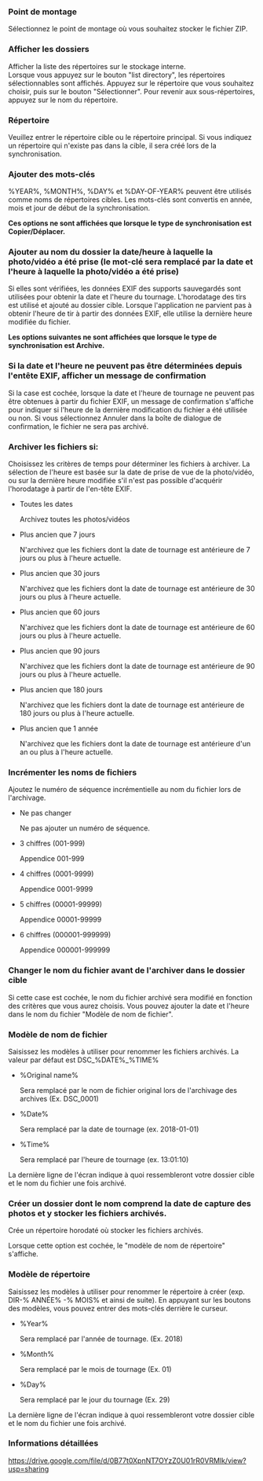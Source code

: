 ### Point de montage

Sélectionnez le point de montage où vous souhaitez stocker le fichier ZIP.

### Afficher les dossiers

Afficher la liste des répertoires sur le stockage interne.   
Lorsque vous appuyez sur le bouton "list directory", les répertoires sélectionnables sont affichés. Appuyez sur le répertoire que vous souhaitez choisir, puis sur le bouton "Sélectionner". Pour revenir aux sous-répertoires, appuyez sur le nom du répertoire.

### Répertoire

Veuillez entrer le répertoire cible ou le répertoire principal. Si vous indiquez un répertoire qui n'existe pas dans la cible, il sera créé lors de la synchronisation.

### Ajouter des mots-clés

%YEAR%, %MONTH%, %DAY% et %DAY-OF-YEAR% peuvent être utilisés comme noms de répertoires cibles. Les mots-clés sont convertis en année, mois et jour de début de la synchronisation.

**Ces options ne sont affichées que lorsque le type de synchronisation est Copier/Déplacer.**

### Ajouter au nom du dossier la date/heure à laquelle la photo/vidéo a été prise (le mot-clé sera remplacé par la date et l'heure à laquelle la photo/vidéo a été prise)

Si elles sont vérifiées, les données EXIF des supports sauvegardés sont utilisées pour obtenir la date et l'heure du tournage. L'horodatage des tirs est utilisé et ajouté au dossier cible. Lorsque l'application ne parvient pas à obtenir l'heure de tir à partir des données EXIF, elle utilise la dernière heure modifiée du fichier. 

**Les options suivantes ne sont affichées que lorsque le type de synchronisation est Archive.**

### Si la date et l'heure ne peuvent pas être déterminées depuis l'entête EXIF, afficher un message de confirmation

Si la case est cochée, lorsque la date et l'heure de tournage ne peuvent pas être obtenues à partir du fichier EXIF, un message de confirmation s'affiche pour indiquer si l'heure de la dernière modification du fichier a été utilisée ou non. Si vous sélectionnez Annuler dans la boîte de dialogue de confirmation, le fichier ne sera pas archivé. 

### Archiver les fichiers si:

Choisissez les critères de temps pour déterminer les fichiers à archiver. La sélection de l'heure est basée sur la date de prise de vue de la photo/vidéo, ou sur la dernière heure modifiée s'il n'est pas possible d'acquérir l'horodatage à partir de l'en-tête EXIF.

- Toutes les dates

   Archivez toutes les photos/vidéos

- Plus ancien que 7 jours

   N'archivez que les fichiers dont la date de tournage est antérieure de 7 jours ou plus à l'heure actuelle.

- Plus ancien que 30 jours

   N'archivez que les fichiers dont la date de tournage est antérieure de 30 jours ou plus à l'heure actuelle.

- Plus ancien que 60 jours

   N'archivez que les fichiers dont la date de tournage est antérieure de 60 jours ou plus à l'heure actuelle.

- Plus ancien que 90 jours

   N'archivez que les fichiers dont la date de tournage est antérieure de 90 jours ou plus à l'heure actuelle.

- Plus ancien que 180 jours

   N'archivez que les fichiers dont la date de tournage est antérieure de 180 jours ou plus à l'heure actuelle.

- Plus ancien que 1 année

   N'archivez que les fichiers dont la date de tournage est antérieure d'un an ou plus à l'heure actuelle. 

### Incrémenter les noms de fichiers

Ajoutez le numéro de séquence incrémentielle au nom du fichier lors de l'archivage.

- Ne pas changer

  Ne pas ajouter un numéro de séquence.

- 3 chiffres (001-999)

  Appendice 001-999

- 4 chiffres (0001-9999)

  Appendice 0001-9999

- 5 chiffres (00001-99999)

  Appendice 00001-99999

- 6 chiffres (000001-999999)

  Appendice 000001-999999

 

### Changer le nom du fichier avant de l'archiver dans le dossier cible 

Si cette case est cochée, le nom du fichier archivé sera modifié en fonction des critères que vous aurez choisis. Vous pouvez ajouter la date et l'heure dans le nom du fichier "Modèle de nom de fichier".

 

### Modèle de nom de fichier

Saisissez les modèles à utiliser pour renommer les fichiers archivés. La valeur par défaut est DSC_%DATE%_%TIME%

- %Original name%

  Sera remplacé par le nom de fichier original lors de l'archivage des archives (Ex. DSC_0001)

- %Date%

  Sera remplacé par la date de tournage (ex. 2018-01-01)

- %Time%

  Sera remplacé par l'heure de tournage (ex. 13:01:10)

La dernière ligne de l'écran indique à quoi ressembleront votre dossier cible et le nom du fichier une fois archivé.

### Créer un dossier dont le nom comprend la date de capture des photos et y stocker les fichiers archivés.

Crée un répertoire horodaté où stocker les fichiers archivés.  

Lorsque cette option est cochée, le "modèle de nom de répertoire" s'affiche.

### Modèle de répertoire

Saisissez les modèles à utiliser pour renommer le répertoire à créer (exp. DIR-% ANNÉE% -% MOIS% et ainsi de suite). En appuyant sur les boutons des modèles, vous pouvez entrer des mots-clés derrière le curseur.

- %Year%

  Sera remplacé par l'année de tournage. (Ex. 2018)

- %Month%

  Sera remplacé par le mois de tournage (Ex. 01)

- %Day%

  Sera remplacé par le jour du tournage (Ex. 29)

La dernière ligne de l'écran indique à quoi ressembleront votre dossier cible et le nom du fichier une fois archivé.

### Informations détaillées

https://drive.google.com/file/d/0B77t0XpnNT7OYzZ0U01rR0VRMlk/view?usp=sharing

 